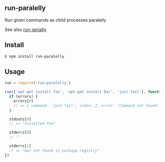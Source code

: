 ## run-paralelly

Run given commands as child processes paralelly

See also [run-serially](http://github.com/azer/run-paralelly)

## Install

```bash
$ npm install run-paralelly
```

## Usage

```js
run = require('run-paralelly')

run(['apt-get install foo', 'apt-get install bar', 'just fail'], function (errors, stdouts, stderrs) {
  if (errors) {
    errors[0]
    // => { command: 'just fail', index: 2, error: 'Command not found: "just fail"' }
  }

  stdouts[0]
  // => "Installed foo"

  stderrs[0]
  // ''

  stderrs[1]
  // => "bar not found in package registry"
})
```
